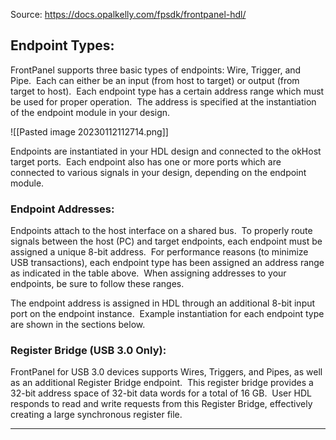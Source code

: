 Source: https://docs.opalkelly.com/fpsdk/frontpanel-hdl/

## Endpoint Types:
FrontPanel supports three basic types of endpoints: Wire, Trigger, and Pipe.  Each can either be an input (from host to target) or output (from target to host).  Each endpoint type has a certain address range which must be used for proper operation.  The address is specified at the instantiation of the endpoint module in your design.

![[Pasted image 20230112112714.png]]

Endpoints are instantiated in your HDL design and connected to the okHost target ports.  Each endpoint also has one or more ports which are connected to various signals in your design, depending on the endpoint module.

### Endpoint Addresses:
Endpoints attach to the host interface on a shared bus.  To properly route signals between the host (PC) and target endpoints, each endpoint must be assigned a unique 8-bit address.  For performance reasons (to minimize USB transactions), each endpoint type has been assigned an address range as indicated in the table above.  When assigning addresses to your endpoints, be sure to follow these ranges.

The endpoint address is assigned in HDL through an additional 8-bit input port on the endpoint instance.  Example instantiation for each endpoint type are shown in the sections below.

### Register Bridge (USB 3.0 Only):
FrontPanel for USB 3.0 devices supports Wires, Triggers, and Pipes, as well as an additional Register Bridge endpoint.  This register bridge provides a 32-bit address space of 32-bit data words for a total of 16 GB.  User HDL responds to read and write requests from this Register Bridge, effectively creating a large synchronous register file.

***
